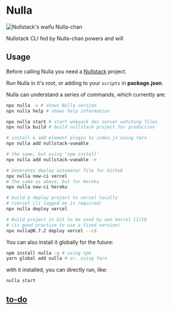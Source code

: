 # Nulla

![Nullstack's waifu Nulla-chan](https://raw.githubusercontent.com/nullstack/nullstack.github.io/7e47095fb480fc4ae62089501e782a836eae764d/public/nullachan.png)

Nullstack CLI fed by Nulla-chan powers and will

## Usage

Before calling Nulla you need a [Nullstack](https://nullstack.app) project.

Run Nulla in it's root, or adding to your `scripts` in **package.json**.

Nulla can understand a series of commands, which currently are:

```sh
npx nulla -v # shows Nulla version
npx nulla help # shows help information

npx nulla start # start webpack dev server watching files
npx nulla build # build nullstack project for production

# install & add element plugin to index.js using Yarn
npx nulla add nullstack-vueable

# the same, but using 'npm install'
npx nulla add nullstack-vueable -n

# Generates deploy automator file for Github
npx nulla new-ci vercel
# The same as above, but for Heroku
npx nulla new-ci heroku

# build & deploy project to vercel locally
# (vercel cli logged on is required)
npx nulla deploy vercel

# Build project in Git to be used by own Vercel CI/CD
# (is good practice to use a fixed version)
npx nulla@0.7.2 deploy vercel --cd
```

You can also install it globally for the future:

```sh
npm install nulla -g # using npm
yarn global add nulla # or, using Yarn
```

with it installed, you can directly run, like:

```sh
nulla start
```

## [to-do](https://github.com/GuiDevloper/nulla/issues/1)
